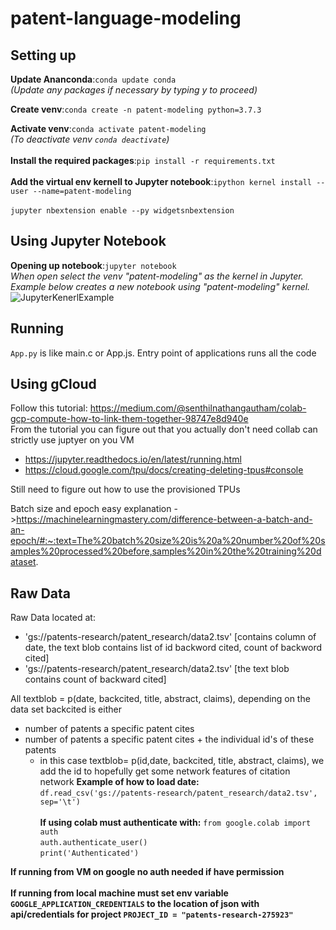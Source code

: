 # patent-language-modeling

## Setting up</br>
**Update Ananconda**:`conda update conda` </br>
*(Update any packages if necessary by typing y to proceed)*</br>

**Create venv**:`conda create -n patent-modeling python=3.7.3` 

**Activate venv**:`conda activate patent-modeling` </br>
*(To deactivate venv `conda deactivate`)* </br> </br> 
**Install the required packages**:`pip install -r requirements.txt`</br> </br>
**Add the virtual env kernell to Jupyter notebook**:`ipython kernel install --user --name=patent-modeling`</br></br>
`jupyter nbextension enable --py widgetsnbextension
`
## Using Jupyter Notebook

**Opening up notebook**:`jupyter notebook`</br>
*When open select the venv  "patent-modeling" as the kernel in Jupyter. Example below creates a new notebook using "patent-modeling" kernel.*
![JupyterKenerlExample](https://i.imgur.com/pBVcUme.png)


## Running

`App.py` is like main.c or App.js. Entry point of applications runs all the code

## Using gCloud
Follow this tutorial: https://medium.com/@senthilnathangautham/colab-gcp-compute-how-to-link-them-together-98747e8d940e</br>
From the tutorial you can figure out that you actually don't need collab can strictly use juptyer on you VM
- https://jupyter.readthedocs.io/en/latest/running.html
- https://cloud.google.com/tpu/docs/creating-deleting-tpus#console

Still need to figure out how to use the provisioned TPUs
  
Batch size and epoch easy explanation ->https://machinelearningmastery.com/difference-between-a-batch-and-an-epoch/#:~:text=The%20batch%20size%20is%20a%20number%20of%20samples%20processed%20before,samples%20in%20the%20training%20dataset.

## Raw Data
Raw Data located at:
- 'gs://patents-research/patent_research/data2.tsv' [contains column of date, the text blob contains list of id backword cited, count of backword cited]
- 'gs://patents-research/patent_research/data2.tsv' [the text blob contains count of backward cited]

All textblob = p(date, backcited, title, abstract, claims), depending on the data set backcited is either
- number of patents a specific patent cites
- number of patents a specific patent cites + the individual id's of these patents
    - in this case textblob= p(id,date, backcited, title, abstract, claims), we add the id to hopefully get some network features of citation network
**Example of how to load date:**</br>
`df.read_csv('gs://patents-research/patent_research/data2.tsv', sep='\t')` </br></br>
**If using colab must authenticate with:**
`from google.colab import auth`</br>
`auth.authenticate_user()`</br>
`print('Authenticated')`</br>

**If running from VM on google no auth needed if have permission**</br></br>
**If running from local machine must set env variable `GOOGLE_APPLICATION_CREDENTIALS` to the location of json with api/credentials for project `PROJECT_ID = "patents-research-275923"`**

